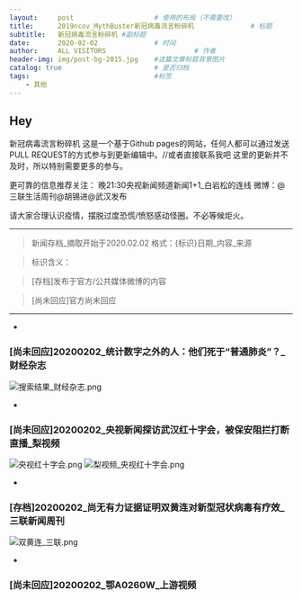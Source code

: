 ```yaml
---
layout:     post                    # 使用的布局（不需要改）
title:      2019ncov_MythBuster新冠病毒流言粉碎机              # 标题 
subtitle:   新冠病毒流言粉碎机 #副标题
date:       2020-02-02              # 时间
author:     ALL VISITORS                      # 作者
header-img: img/post-bg-2015.jpg    #这篇文章标题背景图片
catalog: true                       # 是否归档
tags:                               #标签
    - 其他
---
```


## Hey
新冠病毒流言粉碎机
这是一个基于Github pages的网站，任何人都可以通过发送PULL REQUEST的方式参与到更新编辑中。//或者直接联系我吧
这里的更新并不及时，所以特别需要更多的参与。

更可靠的信息推荐关注：
晚21:30央视新闻频道新闻1+1_白岩松的连线
微博：@三联生活周刊@胡锡进@武汉发布

请大家合理认识疫情，摆脱过度恐慌/愤怒感动怪圈。不必等候炬火。


***
>新闻存档_摘取开始于2020.02.02
格式：{标识}日期_内容_来源

>标识含义：

>[存档]发布于官方/公共媒体微博的内容

>[尚未回应]官方尚未回应
***
*
### [尚未回应]20200202_统计数字之外的人：他们死于“普通肺炎”？_财经杂志
![搜索结果_财经杂志.png](https://i.loli.net/2020/02/02/LoXfPYqE7FlOU39.png)

*
### [尚未回应]20200202_央视新闻探访武汉红十字会，被保安阻拦打断直播_梨视频
![央视红十字会.png](https://i.loli.net/2020/02/02/RoWCxMKXQUsnFAu.png)
![梨视频_央视红十字会.png](https://i.loli.net/2020/02/02/Xv9FAKRpQUuYzE8.png)

* 
### [存档]20200202_尚无有力证据证明双黄连对新型冠状病毒有疗效_三联新闻周刊
![双黄连_三联.png](https://i.loli.net/2020/02/02/98TN6kDYUQp3GBm.png)

* 
### [尚未回应]20200202_鄂A0260W_上游视频



